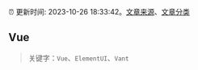:alarm_clock: 更新时间: 2023-10-26 18:33:42。[文章来源](/README.md)、[文章分类](/TAGS.md)

## Vue


> 关键字：`Vue`、`ElementUI`、`Vant`



